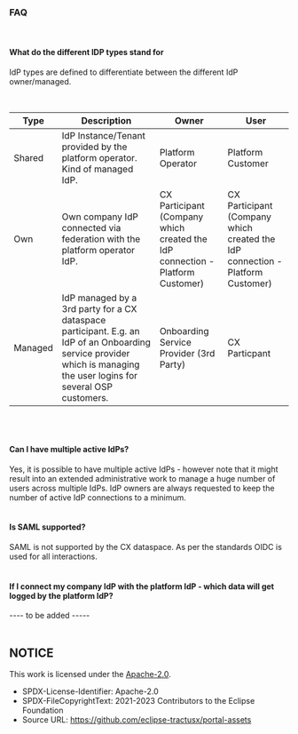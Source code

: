 ### FAQ

<br>

#### What do the different IDP types stand for

IdP types are defined to differentiate between the different IdP owner/managed.

<br>

| Type    | Description                                                                                                                                                           | Owner                                                                         | User                                                                          |
| ------- | --------------------------------------------------------------------------------------------------------------------------------------------------------------------- | ----------------------------------------------------------------------------- | ----------------------------------------------------------------------------- |
| Shared  | IdP Instance/Tenant provided by the platform operator. Kind of managed IdP.                                                                                           | Platform Operator                                                             | Platform Customer                                                             |
| Own     | Own company IdP connected via federation with the platform operator IdP.                                                                                              | CX Participant (Company which created the IdP connection - Platform Customer) | CX Participant (Company which created the IdP connection - Platform Customer) |
| Managed | IdP managed by a 3rd party for a CX dataspace participant. E.g. an IdP of an Onboarding service provider which is managing the user logins for several OSP customers. | Onboarding Service Provider (3rd Party)                                       | CX Particpant                                                                 |

<br>
<br>

#### Can I have multiple active IdPs?

Yes, it is possible to have multiple active IdPs - however note that it might result into an extended administrative work to manage a huge number of users across multiple IdPs. IdP owners are always requested to keep the number of active IdP connections to a minimum.
<br>
<br>

#### Is SAML supported?

SAML is not supported by the CX dataspace. As per the standards OIDC is used for all interactions.
<br>
<br>

#### If I connect my company IdP with the platform IdP - which data will get logged by the platform IdP?

---- to be added -----
<br>
<br>

## NOTICE

This work is licensed under the [Apache-2.0](https://www.apache.org/licenses/LICENSE-2.0).

- SPDX-License-Identifier: Apache-2.0
- SPDX-FileCopyrightText: 2021-2023 Contributors to the Eclipse Foundation
- Source URL: https://github.com/eclipse-tractusx/portal-assets
